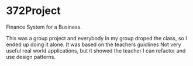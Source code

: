 # 372Project
Finance System for a Business.

This was a group project and everybody in my group droped the class, so I ended up doing it alone. It was based on the teachers guidlines
Not very useful real world applications, but it showed the teacher I can refactor and use design patterns.

